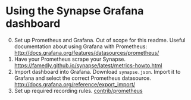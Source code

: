 # Using the Synapse Grafana dashboard

0. Set up Prometheus and Grafana. Out of scope for this readme. Useful documentation about using Grafana with Prometheus: http://docs.grafana.org/features/datasources/prometheus/
1. Have your Prometheus scrape your Synapse. https://famedly.github.io/synapse/latest/metrics-howto.html
2. Import dashboard into Grafana. Download `synapse.json`. Import it to Grafana and select the correct Prometheus datasource. http://docs.grafana.org/reference/export_import/
3. Set up required recording rules. [contrib/prometheus](../prometheus)
